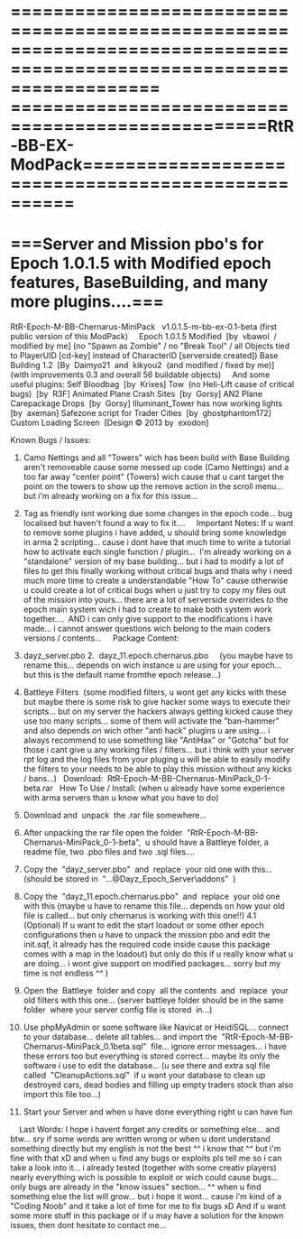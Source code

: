 ======================================================================================================================
==================================================RtR-BB-EX-ModPack===================================================
======================================================================================================================
===Server and Mission pbo's for Epoch 1.0.1.5 with Modified epoch features, BaseBuilding, and many more plugins....===
======================================================================================================================
RtR-Epoch-M-BB-Chernarus-MiniPack
  v1.0.1.5-m-bb-ex-0.1-beta (first public version of this ModPack)
  
  
Epoch 1.0.1.5 Modified  [by  vbawol  / modified by me]
(no "Spawn as Zombie" / no "Break Tool" / all Objects tied to PlayerUID [cd-key] instead of CharacterID [serverside created])
Base Building 1.2  [By  Daimyo21  and  kikyou2  (and modified / fixed by me)]
(with improvements 0.3 and overall 56 buildable objects)
  
  
And some useful plugins:
Self Bloodbag  [by  Krixes]
Tow  (no Heli-Lift cause of critical bugs)  [by  R3F]
Animated Plane Crash Sites  [by  Gorsy]
AN2 Plane Carepackage Drops  [by  Gorsy]
Illuminant_Tower has now working lights  [by  axeman]
Safezone script for Trader Cities  [by  ghostphantom172]
Custom Loading Screen  [Design © 2013 by  exodon]


Known Bugs / Issues:  

1. Camo Nettings and all "Towers" wich has been build with Base Building aren't removeable cause some messed up code (Camo Nettings) and a too far away "center point" (Towers) wich cause that u cant target the point on the towers to show up the remove action in the scroll menu... but i'm already working on a fix for this issue...

2. Tag as friendly isnt working due some changes in the epoch code... bug localised but haven't found a way to fix it....
  
  
Important Notes:
If u want to remove some plugins i have added, u should bring some knowledge in arma 2 scripting... cause i dont have that much time to write a tutorial how to activate each single function / plugin...  I'm already working on a "standalone" version of my base building... but i had to modify a lot of files to get this finally working without critical bugs and thats why i need much more time to create a understandable "How To" cause otherwise u could create a lot of critical bugs when u just try to copy my files out of the mission into yours... there are a lot of serverside overrides to the epoch main system wich i had to create to make both system work together....  AND i can only give support to the modifications i have made... i cannot answer questions wich belong to the main coders versions / contents...
  
  
Package Content:
1. dayz_server.pbo
2.  dayz_11.epoch.chernarus.pbo     (you maybe have to rename this... depends on wich instance u are using for your epoch... but this is the default name fromthe epoch release...)
3. Battleye Filters  (some modified filters, u wont get any kicks with these but maybe there is some risk to give hacker some ways to execute their scripts... but on my server the hackers always getting kicked cause they use too many scripts... some of them will activate the "ban-hammer" and also depends on wich other "anti hack" plugins u are using... i always recommend to use something like "AntiHax" or "Gotcha" but for those i cant give u any working files / filters... but i think with your server rpt log and the log files from your pluging u will be able to easily modify the filters to your needs to be able to play this mission without any kicks / bans...)
  
Download:  RtR-Epoch-M-BB-Chernarus-MiniPack_0-1-beta.rar
  
How To Use / Install:
(when u already have some experience with arma servers than u know what you have to do)
  
1. Download and  unpack  the .rar file somewhere...
2. After unpacking the rar file open the folder  "RtR-Epoch-M-BB-Chernarus-MiniPack_0-1-beta",  u should have a Battleye folder, a readme file, two .pbo files and two .sql files....
3. Copy the  "dayz_server.pbo"  and  replace  your old one with this... (should be stored in  "...\@Dayz_Epoch_Server\addons\"  )
4. Copy the  "dayz_11.epoch.chernarus.pbo"  and  replace  your old one with this (maybe u have to rename this file... depends on how your old file is called... but only chernarus is working with this one!!)
4.1 (Optional) If u want to edit the start loadout or some other epoch configurations then u have to unpack the mission pbo and edit the init.sqf, it already has the required code inside cause this package comes with a map in the loadout) but only do this if u really know what u are doing... i wont give support on modified packages... sorry but my time is not endless ^^ )
5. Open the  Battleye  folder and copy  all the contents  and  replace  your old filters with this one... (server battleye folder should be in the same folder  where your server config file is stored  in...)
6. Use phpMyAdmin or some software like Navicat or HeidiSQL... connect to your database... delete all tables... and import the  "RtR-Epoch-M-BB-Chernarus-MiniPack_0.1beta.sql"  file... ignore error messages... i have these errors too but everything is stored correct... maybe its only the software i use to edit the database... (u see there and extra sql file called  "CleanupActions.sql"  if u want your database to clean up destroyed cars, dead bodies and filling up empty traders stock than also import this file too...)
7. Start your Server and when u have done everything right u can have fun

  
  
Last Words:
I hope i havent forget any credits or something else... and btw... sry if some words are written wrong or when u dont understand something directly but my english is not the best ^^ i know that ^^ but i'm fine with that xD and when u find any bugs or exploits pls tell me so i can take a look into it... i already tested (together with some creativ players) nearly everything wich is possible to exploit or wich could cause bugs... only bugs are already in the "know issues" section... ^^ when u find something else the list will grow... but i hope it wont... cause i'm kind of a "Coding Noob" and it take a lot of time for me to fix bugs xD
And if u want some more stuff in this package or if u may have a solution for the known issues, then dont hesitate to contact me...
